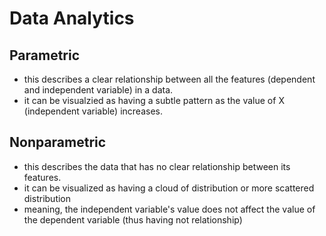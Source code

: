 # Data Analytics

## Parametric 
- this describes a clear relationship between all the features (dependent and independent variable) in a data. 
- it can be visualzied as having a subtle pattern as the value of X (independent variable) increases. 

## Nonparametric
- this describes the data that has no clear relationship between its features. 
- it can be visualized as having a cloud of distribution or more scattered distribution
- meaning, the independent variable's value does not affect the value of the dependent variable (thus having not relationship)
